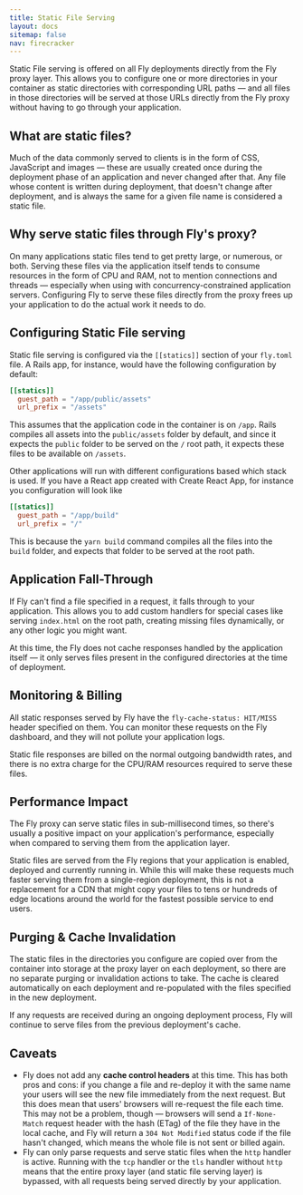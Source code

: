 ```yaml
---
title: Static File Serving
layout: docs
sitemap: false
nav: firecracker
---
```


Static File serving is offered on all Fly deployments directly from the Fly proxy layer. This allows you to configure one or more directories in your container as static directories with corresponding URL paths — and all files in those directories will be served at those URLs directly from the Fly proxy without having to go through your application. 

## What are static files?
Much of the data commonly served to clients is in the form of CSS, JavaScript and images — these are usually created once during the deployment phase of an application and never changed after that. Any file whose content is written during deployment, that doesn't change after deployment, and is always the same for a given file name is considered a static file. 

## Why serve static files through Fly's proxy?
On many applications static files tend to get pretty large, or numerous, or both. Serving these files via the application itself tends to consume resources in the form of CPU and RAM, not to mention connections and threads — especially when using with concurrency-constrained application servers. Configuring Fly to serve these files directly from the proxy frees up your application to do the actual work it needs to do. 

## Configuring Static File serving
Static file serving is configured via the `[[statics]]` section of your `fly.toml` file. A Rails app, for instance, would have the following configuration by default:

```toml
[[statics]]
  guest_path = "/app/public/assets"
  url_prefix = "/assets"
```

This assumes that the application code in the container is on `/app`. Rails compiles all assets into the `public/assets` folder by default, and since it expects the `public` folder to be served on the `/` root path, it expects these files to be available on `/assets`. 

Other applications will run with different configurations based which stack is used. If you have a React app created with Create React App, for instance you configuration will look like 

```toml
[[statics]]
  guest_path = "/app/build"
  url_prefix = "/"
```
This is because the `yarn build` command compiles all the files into the `build` folder, and expects that folder to be served at the root path. 

## Application Fall-Through
If Fly can't find a file specified in a request, it falls through to your application. This allows you to add custom handlers for special cases like serving `index.html` on the root path, creating missing files dynamically, or any other logic you might want. 

At this time, the Fly does not cache responses handled by the application itself — it only serves files present in the configured directories at the time of deployment.  

## Monitoring & Billing
All static responses served by Fly have the `fly-cache-status: HIT/MISS` header specified on them. You can monitor these requests on the Fly dashboard, and they will not pollute your application logs.

Static file responses are billed on the normal outgoing bandwidth rates, and there is no extra charge for the CPU/RAM resources required to serve these files.

## Performance Impact
The Fly proxy can serve static files in sub-millisecond times, so there's usually a positive impact on your application's performance, especially when compared to serving them from the application layer. 

Static files are served from the Fly regions that your application is enabled, deployed and currently running in. While this will make these requests much faster serving them from a single-region deployment, this is not a replacement for a CDN that might copy your files to tens or hundreds of edge locations around the world for the fastest possible service to end users.

## Purging & Cache Invalidation
The static files in the directories you configure are copied over from the container into storage at the proxy layer on each deployment, so there are no separate purging or invalidation actions to take. The cache is cleared automatically on each deployment and re-populated with the files specified in the new deployment. 

If any requests are received during an ongoing deployment process, Fly will continue to serve files from the previous deployment's cache. 

## Caveats
* Fly does not add any **cache control headers** at this time. This has both pros and cons: if you change a file and re-deploy it with the same name your users will see the new file immediately from the next request. But this does mean that users' browsers will re-request the file each time. This may not be a problem, though — browsers will send a `If-None-Match` request header with the hash (ETag) of the file they have in the local cache, and Fly will return a `304 Not Modified` status code if the file hasn't changed, which means the whole file is not sent or billed again. 
* Fly can only parse requests and serve static files when the `http` handler is active. Running with the `tcp` handler or the `tls` handler without `http` means that the entire proxy layer (and static file serving layer) is bypassed, with all requests being served directly by your application.
